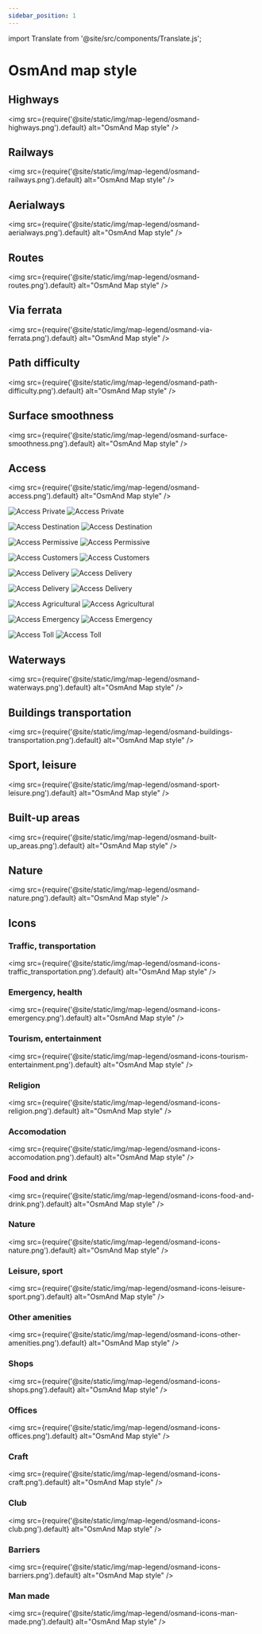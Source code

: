 ```yaml
---
sidebar_position: 1
---
```

import Translate from '@site/src/components/Translate.js';


# OsmAnd map style
<Translate android="yes" id="default_render_descr" />


## Highways
<img src={require('@site/static/img/map-legend/osmand-highways.png').default} alt="OsmAnd Map style" />

## Railways
<img src={require('@site/static/img/map-legend/osmand-railways.png').default} alt="OsmAnd Map style" />

## Aerialways
<img src={require('@site/static/img/map-legend/osmand-aerialways.png').default} alt="OsmAnd Map style" />

## Routes
<img src={require('@site/static/img/map-legend/osmand-routes.png').default} alt="OsmAnd Map style" />

## Via ferrata
<img src={require('@site/static/img/map-legend/osmand-via-ferrata.png').default} alt="OsmAnd Map style" />

## Path difficulty
<img src={require('@site/static/img/map-legend/osmand-path-difficulty.png').default} alt="OsmAnd Map style" />

## Surface smoothness
<img src={require('@site/static/img/map-legend/osmand-surface-smoothness.png').default} alt="OsmAnd Map style" />

## Access
<img src={require('@site/static/img/map-legend/osmand-access.png').default} alt="OsmAnd Map style" />


![Access Private](/img/legend/osmand/access/access_PrivateColor_day.svg)
![Access Private](/img/legend/osmand/access/access_PrivateColor_night.svg)

![Access Destination](/img/legend/osmand/access/access_DestinationColor_day.svg)
![Access Destination](/img/legend/osmand/access/access_DestinationColor_night.svg)

![Access Permissive](/img/legend/osmand/access/access_PermissiveColor_day.svg)
![Access Permissive](/img/legend/osmand/access/access_PermissiveColor_night.svg)

![Access Customers](/img/legend/osmand/access/access_CustomersColor_day.svg)
![Access Customers](/img/legend/osmand/access/access_CustomersColor_night.svg)

![Access Delivery](/img/legend/osmand/access/access_DeliveryColor_day.svg)
![Access Delivery](/img/legend/osmand/access/access_DeliveryColor_night.svg)

![Access Delivery](/img/legend/osmand/access/access_DeliveryColor_day.svg)
![Access Delivery](/img/legend/osmand/access/access_DeliveryColor_night.svg)

![Access Agricultural](/img/legend/osmand/access/access_AgriculturalColor_day.svg)
![Access Agricultural](/img/legend/osmand/access/access_AgriculturalColor_night.svg)

![Access Emergency](/img/legend/osmand/access/access_EmergencyColor_day.svg)
![Access Emergency](/img/legend/osmand/access/access_EmergencyColor_night.svg)

![Access Toll](/img/legend/osmand/access/access_tollColor_day.svg)
![Access Toll](/img/legend/osmand/access/access_tollColor_night.svg)


## Waterways
<img src={require('@site/static/img/map-legend/osmand-waterways.png').default} alt="OsmAnd Map style" />

## Buildings transportation
<img src={require('@site/static/img/map-legend/osmand-buildings-transportation.png').default} alt="OsmAnd Map style" />

## Sport, leisure
<img src={require('@site/static/img/map-legend/osmand-sport-leisure.png').default} alt="OsmAnd Map style" />

## Built-up areas
<img src={require('@site/static/img/map-legend/osmand-built-up_areas.png').default} alt="OsmAnd Map style" />

## Nature
<img src={require('@site/static/img/map-legend/osmand-nature.png').default} alt="OsmAnd Map style" />

## Icons
### Traffic, transportation
<img src={require('@site/static/img/map-legend/osmand-icons-traffic_transportation.png').default} alt="OsmAnd Map style" />

### Emergency, health
<img src={require('@site/static/img/map-legend/osmand-icons-emergency.png').default} alt="OsmAnd Map style" />

### Tourism, entertainment
<img src={require('@site/static/img/map-legend/osmand-icons-tourism-entertainment.png').default} alt="OsmAnd Map style" />

### Religion
<img src={require('@site/static/img/map-legend/osmand-icons-religion.png').default} alt="OsmAnd Map style" />

### Accomodation
<img src={require('@site/static/img/map-legend/osmand-icons-accomodation.png').default} alt="OsmAnd Map style" />

### Food and drink
<img src={require('@site/static/img/map-legend/osmand-icons-food-and-drink.png').default} alt="OsmAnd Map style" />

### Nature
<img src={require('@site/static/img/map-legend/osmand-icons-nature.png').default} alt="OsmAnd Map style" />

### Leisure, sport
<img src={require('@site/static/img/map-legend/osmand-icons-leisure-sport.png').default} alt="OsmAnd Map style" />

### Other amenities
<img src={require('@site/static/img/map-legend/osmand-icons-other-amenities.png').default} alt="OsmAnd Map style" />

### Shops
<img src={require('@site/static/img/map-legend/osmand-icons-shops.png').default} alt="OsmAnd Map style" />

### Offices
<img src={require('@site/static/img/map-legend/osmand-icons-offices.png').default} alt="OsmAnd Map style" />

### Craft
<img src={require('@site/static/img/map-legend/osmand-icons-craft.png').default} alt="OsmAnd Map style" />

### Club
<img src={require('@site/static/img/map-legend/osmand-icons-club.png').default} alt="OsmAnd Map style" />

### Barriers
<img src={require('@site/static/img/map-legend/osmand-icons-barriers.png').default} alt="OsmAnd Map style" />

### Man made
<img src={require('@site/static/img/map-legend/osmand-icons-man-made.png').default} alt="OsmAnd Map style" />
